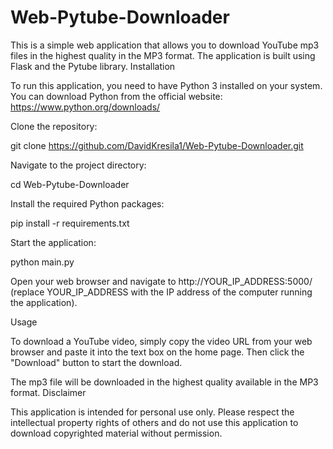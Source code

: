 # Web-Pytube-Downloader

This is a simple web application that allows you to download YouTube mp3 files in the highest quality in the MP3 format. The application is built using Flask and the Pytube library.
Installation

To run this application, you need to have Python 3 installed on your system. You can download Python from the official website: https://www.python.org/downloads/

Clone the repository:


  git clone https://github.com/DavidKresila1/Web-Pytube-Downloader.git

Navigate to the project directory:

  cd Web-Pytube-Downloader

Install the required Python packages:

  pip install -r requirements.txt

Start the application:

  python main.py

Open your web browser and navigate to http://YOUR_IP_ADDRESS:5000/ (replace YOUR_IP_ADDRESS with the IP address of the computer running the application).

Usage

To download a YouTube video, simply copy the video URL from your web browser and paste it into the text box on the home page. Then click the "Download" button to start the download.

The mp3 file will be downloaded in the highest quality available in the MP3 format.
Disclaimer

This application is intended for personal use only. Please respect the intellectual property rights of others and do not use this application to download copyrighted material without permission.
